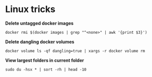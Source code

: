 # Linux tricks

**Delete untagged docker images**
```
docker rmi $(docker images | grep "^<none>" | awk '{print $3}')
```

**Delete dangling docker volumes**
```
docker volume ls -qf dangling=true | xargs -r docker volume rm
```

**View largest folders in current folder**
```
sudo du -hsx * | sort -rh | head -10
```
